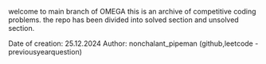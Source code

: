 welcome to main branch of OMEGA
this is an archive of competitive coding problems.
the repo has been divided into solved section and unsolved section.

Date of creation: 25.12.2024
Author: nonchalant_pipeman (github,leetcode - previousyearquestion)